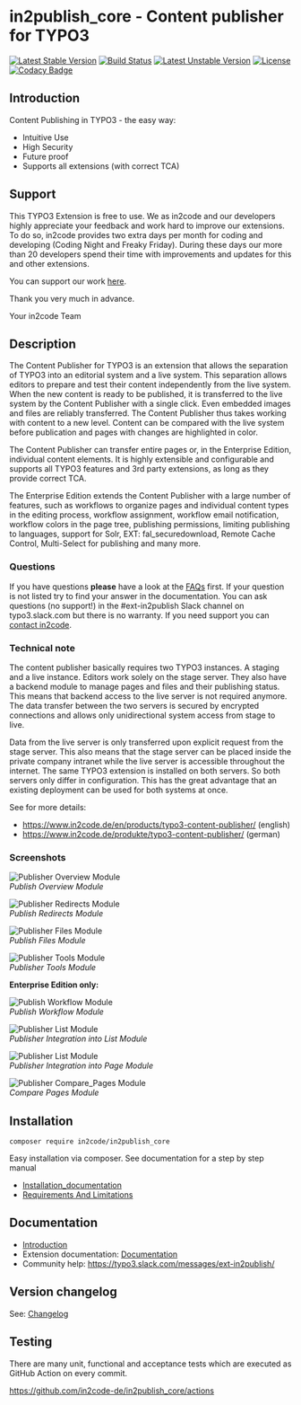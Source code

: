 # in2publish_core - Content publisher for TYPO3

[![Latest Stable Version](https://poser.pugx.org/in2code/in2publish_core/v/stable)](https://packagist.org/packages/in2code/in2publish_core)
[![Build Status](https://travis-ci.org/in2code-de/in2publish_core.svg?branch=master)](https://travis-ci.org/in2code-de/in2publish_core)
[![Latest Unstable Version](https://poser.pugx.org/in2code/in2publish_core/v/unstable)](https://packagist.org/packages/in2code/in2publish_core)
[![License](https://poser.pugx.org/in2code/in2publish_core/license)](https://packagist.org/packages/in2code/in2publish_core)
[![Codacy Badge](https://app.codacy.com/project/badge/Grade/606af76505674f4bb38f4a26d56b13d6)](https://www.codacy.com/gh/in2code-de/in2publish_core/dashboard?utm_source=github.com&amp;utm_medium=referral&amp;utm_content=in2code-de/in2publish_core&amp;utm_campaign=Badge_Grade)

## Introduction

Content Publishing in TYPO3 - the easy way:

* Intuitive Use
* High Security
* Future proof
* Supports all extensions (with correct TCA)

## Support

This TYPO3 Extension is free to use. We as in2code and our developers highly appreciate your feedback and work hard to
improve our extensions. To do so, in2code provides two extra days per month for coding and developing (Coding Night and
Freaky Friday). During these days our more than 20 developers spend their time with improvements and updates for this
and other extensions.

You can support our work [here](https://www.in2code.de/extensionsupport).

Thank you very much in advance.

Your in2code Team

## Description

The Content Publisher for TYPO3 is an extension that allows the separation of TYPO3 into an editorial system and a live
system. This separation allows editors to prepare and test their content independently from the live system. When the
new content is ready to be published, it is transferred to the live system by the Content Publisher with a single click.
Even embedded images and files are reliably transferred. The Content Publisher thus takes working with content to a new
level. Content can be compared with the live system before publication and pages with changes are highlighted in color.

The Content Publisher can transfer entire pages or, in the Enterprise Edition, individual content elements. It is highly
extensible and configurable and supports all TYPO3 features and 3rd party extensions, as long as they provide correct
TCA.

The Enterprise Edition extends the Content Publisher with a large number of features, such as workflows to organize
pages and individual content types in the editing process, workflow assignment, workflow email notification, workflow
colors in the page tree, publishing permissions, limiting publishing to languages, support for Solr, EXT:
fal_securedownload, Remote Cache Control, Multi-Select for publishing and many more.

### Questions

If you have questions **please** have a look at the [FAQs](Documentation/FAQ.md) first. If your question is not listed
try to find your answer in the documentation. You can ask questions (no support!) in the #ext-in2publish Slack channel
on typo3.slack.com but there is no warranty. If you need support you can [contact in2code](https://www.in2code.de/en/).

### Technical note

The content publisher basically requires two TYPO3 instances. A staging and a live instance. Editors work solely on the
stage server. They also have a backend module to manage pages and files and their publishing status. This means that
backend access to the live server is not required anymore. The data transfer between the two servers is secured by
encrypted connections and allows only unidirectional system access from stage to live.

Data from the live server is only transferred upon explicit request from the stage server. This also means that the
stage server can be placed inside the private company intranet while the live server is accessible throughout the
internet. The same TYPO3 extension is installed on both servers. So both servers only differ in configuration. This has
the great advantage that an existing deployment can be used for both systems at once.

See for more details:

* https://www.in2code.de/en/products/typo3-content-publisher/ (english)
* https://www.in2code.de/produkte/typo3-content-publisher/ (german)

### Screenshots

![Publisher Overview Module](Documentation/_img/module_publish_overview.png)\
_Publish Overview Module_

![Publisher Redirects Module](Documentation/_img/module_publish_redirects.png)\
_Publish Redirects Module_

![Publisher Files Module](Documentation/_img/module_publish_files.png)\
_Publish Files Module_

![Publisher Tools Module](Documentation/_img/module_publisher_tools.png)\
_Publisher Tools Module_

**Enterprise Edition only:**

![Publish Workflow Module](Documentation/_img/module_publish_workflow.png)\
_Publish Workflow Module_

![Publisher List Module](Documentation/_img/module_list_workflow.png)\
_Publisher Integration into List Module_

![Publisher List Module](Documentation/_img/module_page_workflow.png)\
_Publisher Integration into Page Module_

![Publisher Compare_Pages Module](Documentation/_img/module_compare_pages.png)\
_Compare Pages Module_


## Installation

`composer require in2code/in2publish_core`

Easy installation via composer. See documentation for a step by step manual
* [Installation_documentation](Documentation/Admins/Installation/README.md)
* [Requirements And Limitations](Documentation/RequirementsAndLimitations.md)

## Documentation

* [Introduction](Documentation/Introduction.md)
* Extension documentation: [Documentation](Documentation/README.md)
* Community help: https://typo3.slack.com/messages/ext-in2publish/

## Version changelog

See: [Changelog](CHANGELOG.md)

## Testing

There are many unit, functional and acceptance tests which are executed as GitHub Action on every commit.

https://github.com/in2code-de/in2publish_core/actions

